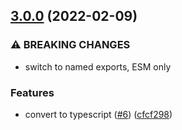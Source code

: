 ## [3.0.0](https://github.com/achingbrain/mortice/compare/v2.0.1...v3.0.0) (2022-02-09)


### ⚠ BREAKING CHANGES

* switch to named exports, ESM only

### Features

* convert to typescript ([#6](https://github.com/achingbrain/mortice/issues/6)) ([cfcf298](https://github.com/achingbrain/mortice/commit/cfcf2988a2f5f7fdb95889287ff3eec7de225fc1))
